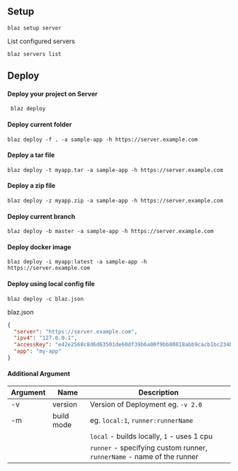 

## Setup

```shell
blaz setup server
```


List configured servers
 
```shell
blaz servers list
```
 

## Deploy
 
#### Deploy your project on Server
 
```shell
 blaz deploy
```
 
#### Deploy current folder
 
```shell
blaz deploy -f . -a sample-app -h https://server.example.com
```

#### Deploy a tar file
 
```shell
blaz deploy -t myapp.tar -a sample-app -h https://server.example.com
```
 
#### Deploy a zip file
 
```shell
blaz deploy -z myapp.zip -a sample-app -h https://server.example.com
```
 
#### Deploy current branch
 
```shell
blaz deploy -b master -a sample-app -h https://server.example.com
```
 
#### Deploy docker image
  
```shell
blaz deploy -i myapp:latest -a sample-app -h https://server.example.com
```

#### Deploy using local config file

```shell
blaz deploy -c blaz.json
```

blaz.json
```json
{
  "server": "https://server.example.com",
  "ipv4": "127.0.0.1",
  "accessKey": "e42e2568c8d6d63501de60df39b6a00f9bb80818abb9cacb1bc234b6",
  "app": "my-app"
}
```

 #### Additional Argument

| Argument | Name       | Description                                                            |
|----------|------------|------------------------------------------------------------------------|
| -v       | version    | Version of Deployment  eg. `-v 2.0`                                    |
| -m       | build mode | eg. `local:1`, `runner:runnerName`                                     |
|          |            | `local` - builds locally, `1` - uses 1 cpu                             |
|          |            | `runner` - specifying custom runner, `runnerName` - name of the runner |
